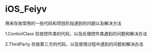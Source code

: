 # iOS_Feiyv
用来存放常用的一些代码和项目阶段遇到的问题以及解决方法

1.ControlClass 存放控件类的代码，以及处理控件类遇到的问题和解决办法

2.ThirdParty   存放第三方的代码，以及使用过程中遇到的问题和解决办法
